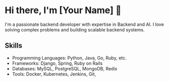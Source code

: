 # Hi there, I'm [Your Name] 👋

I'm a passionate backend developer with expertise in Backend and AI. I love solving complex problems and building scalable backend systems.
## Skills
- Programming Languages: Python, Java, Go, Ruby, etc.
- Frameworks: Django, Spring, Ruby on Rails
- Databases: MySQL, PostgreSQL, MongoDB, Redis
- Tools: Docker, Kubernetes, Jenkins, Git,
